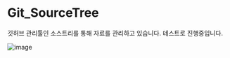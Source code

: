 # Git_SourceTree
깃허브 관리툴인 소스트리를 통해 자료를 관리하고 있습니다.
테스트로 진행중입니다.

![image](https://github.com/Meegu80/Git_SourceTree/assets/79518297/b3bb1c7e-588b-470d-bde5-9a7ab1061bd1)
